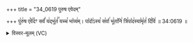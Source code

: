 +++
title = "34_0619 पुरुष एवेदम्"

+++
पु꣡रु꣢ष ए꣣वे꣢꣫दꣳ सर्वं꣣ य꣢द्भू꣣तं꣢꣫ यच्च꣣ भा꣡व्य꣢म्। पा꣡दो꣢ऽस्य꣣ स꣡र्वा꣢ भू꣣ता꣡नि꣢ त्रि꣣पा꣡द꣢स्या꣣मृ꣡तं꣢ दि꣣वि꣢ ॥ 34:0619 ॥

<details><summary>विस्वर-मूलम् (VC)</summary>

पुरुष एवेदꣳ सर्वं यद्भूतं यच्च भाव्यम् । पादोऽस्य सर्वा भूतानि त्रिपादस्यामृतं दिवि ॥६१९॥
</details>